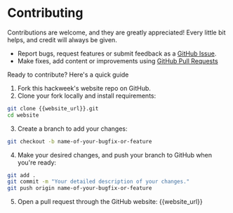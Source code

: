 # Contributing

Contributions are welcome, and they are greatly appreciated! Every little bit
helps, and credit will always be given.

- Report bugs, request features or submit feedback as a [GitHub Issue](https://docs.github.com/en/issues/tracking-your-work-with-issues/about-issues).
- Make fixes, add content or improvements using [GitHub Pull Requests](https://docs.github.com/en/github/collaborating-with-issues-and-pull-requests/about-pull-requests)

Ready to contribute? Here's a quick guide

1. Fork this hackweek's website repo on GitHub.
2. Clone your fork locally and install requirements:

```sh
git clone {{website_url}}.git
cd website
```

3. Create a branch to add your changes:

```sh
git checkout -b name-of-your-bugfix-or-feature
```

4. Make your desired changes, and push your branch to GitHub when you're ready:

```sh
git add .
git commit -m "Your detailed description of your changes."
git push origin name-of-your-bugfix-or-feature
```

5. Open a pull request through the GitHub website: {{website_url}}